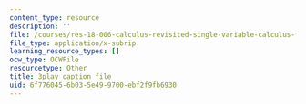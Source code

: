 ```yaml
---
content_type: resource
description: ''
file: /courses/res-18-006-calculus-revisited-single-variable-calculus-fall-2010/6f7760456b035e499700ebf2f9fb6930_iM4DRgFqPso.vtt
file_type: application/x-subrip
learning_resource_types: []
ocw_type: OCWFile
resourcetype: Other
title: 3play caption file
uid: 6f776045-6b03-5e49-9700-ebf2f9fb6930
---
```


